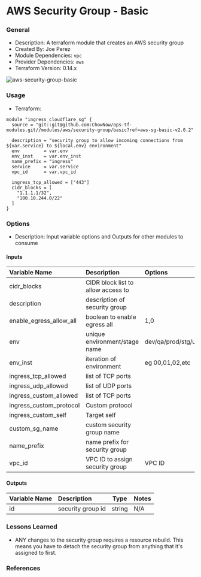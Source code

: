 # AWS Security Group - Basic

### General

* Description: A terraform module that creates an AWS security group
* Created By: Joe Perez
* Module Dependencies: `vpc`
* Provider Dependencies: `aws`
* Terraform Version: 0.14.x

![aws-security-group-basic](https://github.com/ChowNow/ops-tf-modules/workflows/aws-security-group-basic/badge.svg)


### Usage

* Terraform:

```hcl
module "ingress_cloudflare_sg" {
  source = "git::git@github.com:ChowNow/ops-tf-modules.git//modules/aws/security-group/basic?ref=aws-sg-basic-v2.0.2"

  description = "security group to allow incoming connections from ${var.service} to ${local.env} environment"
  env         = var.env
  env_inst    = var.env_inst
  name_prefix = "ingress"
  service     = var.service
  vpc_id      = var.vpc_id

  ingress_tcp_allowed = ["443"]
  cidr_blocks = [
    "1.1.1.1/32",
    "100.10.244.0/22"
  ]
}
```

### Options

* Description: Input variable options and Outputs for other modules to consume

#### Inputs

| Variable Name           | Description                        | Options             |  Type  | Required? | Notes |
| :---------------------- | :--------------------------------- | :------------------ | :----: | :-------: | :---- |
| cidr_blocks             | CIDR block list to allow access to |                     | string |    Yes    | N/A   |
| description             | description of security group      |                     | string |    Yes    | N/A   |
| enable_egress_allow_all | boolean to enable egress all       | 1,0                 |  int   |    No     | N/A   |
| env                     | unique environment/stage name      | dev/qa/prod/stg/uat | string |    Yes    | N/A   |
| env_inst                | iteration of environment           | eg 00,01,02,etc     | string |    No     | N/A   |
| ingress_tcp_allowed     | list of TCP ports                  |                     | string |    No     | N/A   |
| ingress_udp_allowed     | list of UDP ports                  |                     | string |    No     | N/A   |
| ingress_custom_allowed  | list of TCP ports                  |                     | string |    No     | N/A   |
| ingress_custom_protocol | Custom protocol                    |                     | string |    No     | N/A   |
| ingress_custom_self     | Target self                        |                     | string |    No     | N/A   |
| custom_sg_name          | custom security group name         |                     | string |    No     | N/A   |
| name_prefix             | name prefix for security group     |                     | string |    No     | N/A   |
| vpc_id                  | VPC ID to assign security group    | VPC ID              | string |    Yes    | N/A   |

#### Outputs

| Variable Name | Description       |  Type  | Notes |
| :------------ | :---------------- | :----: | :---- |
| id            | security group id | string | N/A   |

### Lessons Learned

* ANY changes to the security group requires a resource rebuild. This means you have to detach the security group from anything that it's assigned to first.


### References
